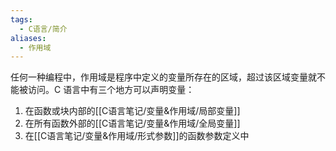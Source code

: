 ```yaml
---
tags:
  - C语言/简介
aliases:
  - 作用域
---
```

任何一种编程中，作用域是程序中定义的变量所存在的区域，超过该区域变量就不能被访问。C 语言中有三个地方可以声明变量：

1.  在函数或块内部的[[C语言笔记/变量&作用域/局部变量]]
2.  在所有函数外部的[[C语言笔记/变量&作用域/全局变量]]
3.  在[[C语言笔记/变量&作用域/形式参数]]的函数参数定义中